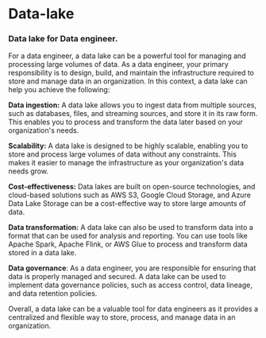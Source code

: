 # Data-lake

<h3 align="left">Data lake for Data engineer.</h3>

For a data engineer, a data lake can be a powerful tool for managing and processing large volumes of data. As a data engineer, your primary responsibility is to design, build, and maintain the infrastructure required to store and manage data in an organization. In this context, a data lake can help you achieve the following:

<b>Data ingestion:</b> A data lake allows you to ingest data from multiple sources, such as databases, files, and streaming sources, and store it in its raw form. This enables you to process and transform the data later based on your organization's needs.

<b>Scalability:</b> A data lake is designed to be highly scalable, enabling you to store and process large volumes of data without any constraints. This makes it easier to manage the infrastructure as your organization's data needs grow.

<b>Cost-effectiveness:</b> Data lakes are built on open-source technologies, and cloud-based solutions such as AWS S3, Google Cloud Storage, and Azure Data Lake Storage can be a cost-effective way to store large amounts of data.

<b>Data transformation:</b> A data lake can also be used to transform data into a format that can be used for analysis and reporting. You can use tools like Apache Spark, Apache Flink, or AWS Glue to process and transform data stored in a data lake.

<b>Data governance</b>: As a data engineer, you are responsible for ensuring that data is properly managed and secured. A data lake can be used to implement data governance policies, such as access control, data lineage, and data retention policies.

Overall, a data lake can be a valuable tool for data engineers as it provides a centralized and flexible way to store, process, and manage data in an organization.
